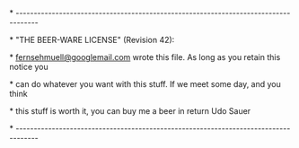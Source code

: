 \* ------------------------------------------------------------------------------------

\* "THE BEER-WARE LICENSE" (Revision 42):

\* <fernsehmuell@googlemail.com> wrote this file. As long as you retain this notice you

\* can do whatever you want with this stuff. If we meet some day, and you think

\* this stuff is worth it, you can buy me a beer in return                    Udo Sauer

\* ------------------------------------------------------------------------------------
